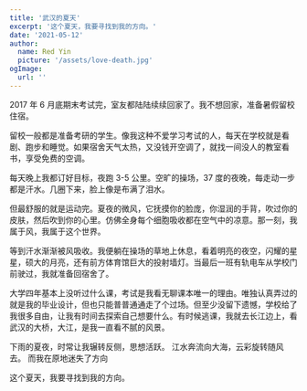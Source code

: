```yaml
---
title: '武汉的夏天'
excerpt: '这个夏天，我要寻找到我的方向。'
date: '2021-05-12'
author:
  name: Red Yin
  picture: '/assets/love-death.jpg'
ogImage:
  url: ''
---
```


2017 年 6 月底期末考试完，室友都陆陆续续回家了。我不想回家，准备暑假留校住宿。

留校一般都是准备考研的学生。像我这种不爱学习考试的人，每天在学校就是看剧、跑步和睡觉。如果宿舍天气太热，又没钱开空调了，就找一间没人的教室看书，享受免费的空调。

每天晚上我都订好目标，夜跑 3-5 公里。空旷的操场，37 度的夜晚，每走动一步都是汗水。几圈下来，脸上像是布满了泪水。

但最舒服的就是运动完。夏夜的微风，它抚摸你的脸庞，你湿润的手背，吹过你的皮肤，然后吹到你的心里。仿佛全身每个细胞吸收都在空气中的凉意。那一刻，我属于风，我属于这个世界。

等到汗水渐渐被风吸收。我便躺在操场的草地上休息，看着明亮的夜空，闪耀的星星，硕大的月亮，还有前方体育馆巨大的投射墙灯。当最后一班有轨电车从学校门前驶过，我就准备回宿舍了。

大学四年基本上没听过什么课，考试是我看无聊课本唯一的理由。唯独认真弄过的就是我的毕业设计，但也只能普普通通走了个过场。但至少没留下遗憾，学校给了我很多自由，让我有时间去探索自己想要什么。有时候逃课，我就去长江边上，看武汉的大桥，大江，是我一直看不腻的风景。

下雨的夏夜，时常让我辗转反侧，思想活跃。
江水奔流向大海，云彩旋转随风去。
而我在原地迷失了方向

这个夏天，我要寻找到我的方向。
